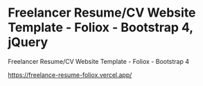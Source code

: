 # Freelancer Resume/CV Website Template - Foliox - Bootstrap 4, jQuery
Freelancer Resume/CV Website Template - Foliox - Bootstrap 4

https://freelance-resume-foliox.vercel.app/


